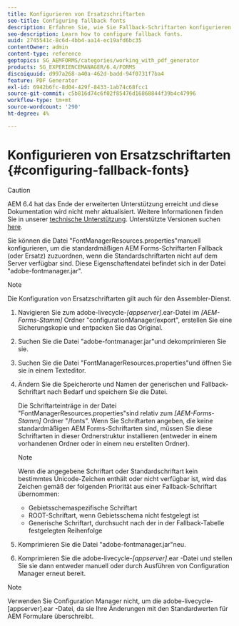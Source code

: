 ```yaml
---
title: Konfigurieren von Ersatzschriftarten
seo-title: Configuring fallback fonts
description: Erfahren Sie, wie Sie Fallback-Schriftarten konfigurieren.
seo-description: Learn how to configure fallback fonts.
uuid: 2745541c-8c6d-4bb4-aa14-ec19afd6bc35
contentOwner: admin
content-type: reference
geptopics: SG_AEMFORMS/categories/working_with_pdf_generator
products: SG_EXPERIENCEMANAGER/6.4/FORMS
discoiquuid: d997a268-a40a-462d-badd-94f0731f7ba4
feature: PDF Generator
exl-id: 6942b6fc-8d04-429f-8433-1ab74c68fcc1
source-git-commit: c5b816d74c6f02f85476d16868844f39b4c47996
workflow-type: tm+mt
source-wordcount: '290'
ht-degree: 4%

---
```


# Konfigurieren von Ersatzschriftarten {#configuring-fallback-fonts}

>[!CAUTION]
>
>AEM 6.4 hat das Ende der erweiterten Unterstützung erreicht und diese Dokumentation wird nicht mehr aktualisiert. Weitere Informationen finden Sie in unserer [technische Unterstützung](https://helpx.adobe.com/de/support/programs/eol-matrix.html). Unterstützte Versionen suchen [here](https://experienceleague.adobe.com/docs/?lang=de).

Sie können die Datei &quot;FontManagerResources.properties&quot;manuell konfigurieren, um die standardmäßigen AEM Forms-Schriftarten Fallback (oder Ersatz) zuzuordnen, wenn die Standardschriftarten nicht auf dem Server verfügbar sind. Diese Eigenschaftendatei befindet sich in der Datei &quot;adobe-fontmanager.jar&quot;.

>[!NOTE]
>
>Die Konfiguration von Ersatzschriftarten gilt auch für den Assembler-Dienst.

1. Navigieren Sie zum adobe-livecycle-*[appserver]*.ear-Datei im *[AEM-Forms-Stamm]* Ordner &quot;configurationManager/export&quot;, erstellen Sie eine Sicherungskopie und entpacken Sie das Original.
1. Suchen Sie die Datei &quot;adobe-fontmanager.jar&quot;und dekomprimieren Sie sie.
1. Suchen Sie die Datei &quot;FontManagerResources.properties&quot;und öffnen Sie sie in einem Texteditor.
1. Ändern Sie die Speicherorte und Namen der generischen und Fallback-Schriftart nach Bedarf und speichern Sie die Datei.

   Die Schriftarteinträge in der Datei &quot;FontManagerResources.properties&quot;sind relativ zum *[AEM-Forms-Stamm]* Ordner &quot;/fonts&quot;. Wenn Sie Schriftarten angeben, die keine standardmäßigen AEM Forms-Schriftarten sind, müssen Sie diese Schriftarten in dieser Ordnerstruktur installieren (entweder in einem vorhandenen Ordner oder in einem neu erstellten Ordner).

   >[!NOTE]
   >
   >Wenn die angegebene Schriftart oder Standardschriftart kein bestimmtes Unicode-Zeichen enthält oder nicht verfügbar ist, wird das Zeichen gemäß der folgenden Priorität aus einer Fallback-Schriftart übernommen:

   * Gebietsschemaspezifische Schriftart
   * ROOT-Schriftart, wenn Gebietsschema nicht festgelegt ist
   * Generische Schriftart, durchsucht nach der in der Fallback-Tabelle festgelegten Reihenfolge

1. Komprimieren Sie die Datei &quot;adobe-fontmanager.jar&quot;neu.
1. Komprimieren Sie die adobe-livecycle-*[appserver]*.ear -Datei und stellen Sie sie dann entweder manuell oder durch Ausführen von Configuration Manager erneut bereit.

>[!NOTE]
>
>Verwenden Sie Configuration Manager nicht, um die adobe-livecycle-[appserver].ear -Datei, da sie Ihre Änderungen mit den Standardwerten für AEM Formulare überschreibt.
